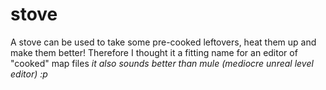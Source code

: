 # stove
A stove can be used to take some pre-cooked leftovers, heat them up and make them better!
Therefore I thought it a fitting name for an editor of "cooked" map files
*it also sounds better than mule (mediocre unreal level editor) :p*
